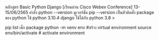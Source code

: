 หลักสูตร Basic Python Django [เรียนผ่าน Cisco Webex Conference]
13-15/06/2565
คำสั่ง
python --version ดูเวอร์ชั่น
pip --version เป็นตัวติดตั้ง package ของ python
ใช้ python 3.10.4
django ใช้ได้กับ python 3.8 >

pip list เช็ก package
python -m venv env #สร้าง virtual environment
source env/bin/activate # activate environment